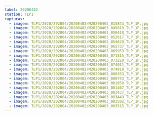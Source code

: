 ```yaml
---
label: 20200402
station: TLP1
capturas:
  - imagem: TLP1/2020/202004/20200402/M20200403_015843_TLP_1P.jpg
  - imagem: TLP1/2020/202004/20200402/M20200403_045818_TLP_1P.jpg
  - imagem: TLP1/2020/202004/20200402/M20200403_050418_TLP_1P.jpg
  - imagem: TLP1/2020/202004/20200402/M20200403_052617_TLP_1P.jpg
  - imagem: TLP1/2020/202004/20200402/M20200403_054629_TLP_1P.jpg
  - imagem: TLP1/2020/202004/20200402/M20200403_065737_TLP_1P.jpg
  - imagem: TLP1/2020/202004/20200402/M20200403_065953_TLP_1P.jpg
  - imagem: TLP1/2020/202004/20200402/M20200403_071515_TLP_1P.jpg
  - imagem: TLP1/2020/202004/20200402/M20200403_073220_TLP_1P.jpg
  - imagem: TLP1/2020/202004/20200402/M20200403_074011_TLP_1P.jpg
  - imagem: TLP1/2020/202004/20200402/M20200403_074810_TLP_1P.jpg
  - imagem: TLP1/2020/202004/20200402/M20200403_080353_TLP_1P.jpg
  - imagem: TLP1/2020/202004/20200402/M20200403_080743_TLP_1P.jpg
  - imagem: TLP1/2020/202004/20200402/M20200403_081058_TLP_1P.jpg
  - imagem: TLP1/2020/202004/20200402/M20200403_081407_TLP_1P.jpg
  - imagem: TLP1/2020/202004/20200402/M20200403_083437_TLP_1P.jpg
  - imagem: TLP1/2020/202004/20200402/M20200403_083449_TLP_1P.jpg
  - imagem: TLP1/2020/202004/20200402/M20200403_083502_TLP_1P.jpg
  - imagem: TLP1/2020/202004/20200402/M20200403_083515_TLP_1P.jpg
---
```

